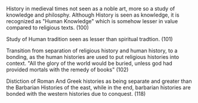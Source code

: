 History in medieval times not seen as a noble art, more so a study of knowledge and philosphy. Although History is seen as knowledge, it is recognized as "Human Knowledge" which is somehow lesser in value compared to religious texts. (100)

Study of Human tradition seen as lesser than spiritual tradtion. (101)

Transition from separation of religious history and human history, to a bonding, as the human histories are used to put religious histories into context. "All the glory of the world would be buried, unless god had provided mortals with the remedy of books" (102)

Distiction of Roman And Greek histories as being separate and greater than the Barbarian Histories of the east, while in the end, barbarian histories are bonded with the western histories due to conquest. (118)

